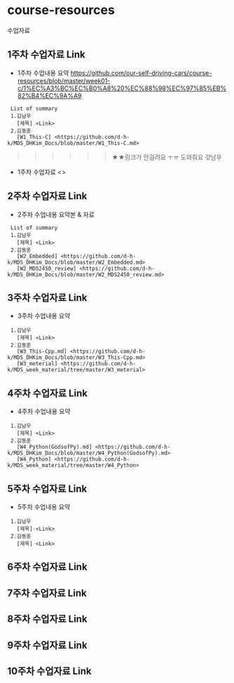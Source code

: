 # course-resources
수업자료

 ## 1주차 수업자료 Link
  * 1주차 수업내용 요약 <https://github.com/our-self-driving-cars/course-resources/blob/master/week01-c/1%EC%A3%BC%EC%B0%A8%20%EC%88%98%EC%97%85%EB%82%B4%EC%9A%A9>
  ```
   List of summary
   1.김남우 
     [제목] <Link> 
   2.김동훈 
     [W1_This-C] <https://github.com/d-h-k/MDS_DHKim_Docs/blob/master/W1_This-C.md> 
  ```
  >>>>>> ★★링크가 안걸려요 ㅜㅠ 도와줘요 갓남우 
  * 1주차 수업자료 <>
 
 ## 2주차 수업자료 Link
  * 2주차 수업내용 요약본 & 자료
  ```
   List of summary
   1.김남우 
     [제목] <Link>
   2.김동훈 
     [W2_Embedded] <https://github.com/d-h-k/MDS_DHKim_Docs/blob/master/W2_Embedded.md>
     [W2_MDS2450_review] <https://github.com/d-h-k/MDS_DHKim_Docs/blob/master/W2_MDS2450_review.md>
  ```
 
 ## 3주차 수업자료 Link
  * 3주차 수업내용 요약
   ```
    1.김남우 
      [제목] <Link>
    2.김동훈
      [W3_This-Cpp.md] <https://github.com/d-h-k/MDS_DHKim_Docs/blob/master/W3_This-Cpp.md>
      [W3_meterial] <https://github.com/d-h-k/MDS_week_material/tree/master/W3_meterial>
   ```
 
 ## 4주차 수업자료 Link
   * 4주차 수업내용 요약
   ```
    1.김남우 
      [제목] <Link>
    2.김동훈
      [W4_Python(GodsofPy).md] <https://github.com/d-h-k/MDS_DHKim_Docs/blob/master/W4_Python(GodsofPy).md>
      [W4_Python] <https://github.com/d-h-k/MDS_week_material/tree/master/W4_Python>
   ```
 
 
 ## 5주차 수업자료 Link
   * 5주차 수업내용 요약
   ```
    1.김남우 
      [제목] <Link>
    2.김동훈
      [제목] <Link>
   ```
 
 ## 6주차 수업자료 Link
 
 ## 7주차 수업자료 Link
 
 ## 8주차 수업자료 Link
 
 ## 9주차 수업자료 Link
 
 ## 10주차 수업자료 Link
